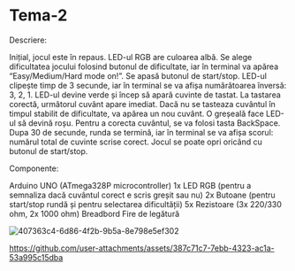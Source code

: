 # Tema-2
Descriere:

Inițial, jocul este în repaus. LED-ul RGB are culoarea albă. Se alege dificultatea jocului folosind butonul de dificultate, iar în terminal va apărea “Easy/Medium/Hard mode on!”. Se apasă butonul de start/stop. 
LED-ul clipește timp de 3 secunde, iar în terminal se va afișa numărătoarea înversă: 3, 2, 1. LED-ul devine verde și încep să apară cuvinte de tastat. 
La tastarea corectă, următorul cuvânt apare imediat. Dacă nu se tasteaza cuvântul în timpul stabilit de dificultate, va apărea un nou cuvânt. 
O greșeală face LED-ul să devină roșu. Pentru a corecta cuvântul, se va folosi tasta BackSpace. 
Dupa 30 de secunde, runda se termină, iar în terminal se va afișa scorul: numărul total de cuvinte scrise corect. Jocul se poate opri oricând cu butonul de start/stop.

Componente:

Arduino UNO (ATmega328P microcontroller)
1x LED RGB (pentru a semnaliza dacă cuvântul corect e scris greșit sau nu)
2x Butoane (pentru start/stop rundă și pentru selectarea dificultății)
5x Rezistoare (3x 220/330 ohm, 2x 1000 ohm)
Breadbord
Fire de legătură

![407363c4-6d86-4f2b-9b5a-8e798e5ef302](https://github.com/user-attachments/assets/5ab0b4df-bd2d-42fa-8f84-42c281e6a642)





https://github.com/user-attachments/assets/387c71c7-7ebb-4323-ac1a-53a995c15dba




